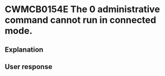 # CWMCB0154E The 0 administrative command cannot run in connected mode.

## Explanation

## User response